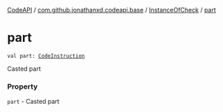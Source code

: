 [CodeAPI](../../index.md) / [com.github.jonathanxd.codeapi.base](../index.md) / [InstanceOfCheck](index.md) / [part](.)

# part

`val part: `[`CodeInstruction`](../../com.github.jonathanxd.codeapi/-code-instruction.md)

Casted part

### Property

`part` - Casted part